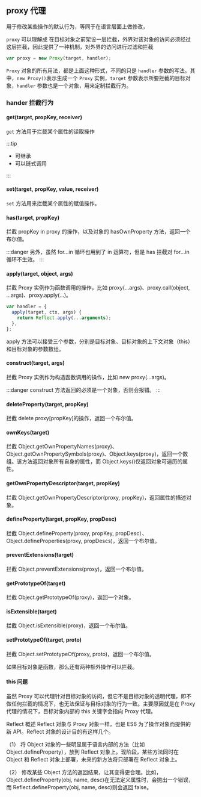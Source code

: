 ## proxy 代理

用于修改某些操作的默认行为，等同于在语言层面上做修改，

`proxy` 可以理解成 在目标对象之前架设一层拦截，外界对该对象的访问必须经过这层拦截，因此提供了一种机制，对外界的访问进行过滤和拦截

```js
var proxy = new Proxy(target, handler);
```

`Proxy` 对象的所有用法，都是上面这种形式，不同的只是 `handler` 参数的写法。其中，`new Proxy()`表示生成一个 `Proxy` 实例，`target` 参数表示所要拦截的目标对象，`handler` 参数也是一个对象，用来定制拦截行为。

### hander 拦截行为

#### get(target, propKey, receiver)

`get` 方法用于拦截某个属性的读取操作

:::tip

- 可继承
- 可以链式调用

:::

#### set(target, propKey, value, receiver)

`set` 方法用来拦截某个属性的赋值操作。

#### has(target, propKey)

拦截 propKey in proxy 的操作，以及对象的 hasOwnProperty 方法，返回一个布尔值。

:::danger
另外，虽然 for...in 循环也用到了 in 运算符，但是 has 拦截对 for...in 循环不生效。
:::

#### apply(target, object, args)

拦截 Proxy 实例作为函数调用的操作，比如 proxy(...args)、proxy.call(object, ...args)、proxy.apply(...)。

```js
var handler = {
  apply(target, ctx, args) {
    return Reflect.apply(...arguments);
  },
};
```

apply 方法可以接受三个参数，分别是目标对象、目标对象的上下文对象（this）和目标对象的参数数组。

#### construct(target, args)

拦截 Proxy 实例作为构造函数调用的操作，比如 new proxy(...args)。

:::danger
construct 方法返回的必须是一个对象，否则会报错。
:::

#### deleteProperty(target, propKey)

拦截 delete proxy[propKey]的操作，返回一个布尔值。

#### ownKeys(target)

拦截 Object.getOwnPropertyNames(proxy)、Object.getOwnPropertySymbols(proxy)、Object.keys(proxy)，返回一个数组。该方法返回对象所有自身的属性，而 Object.keys()仅返回对象可遍历的属性。

#### getOwnPropertyDescriptor(target, propKey)

拦截 Object.getOwnPropertyDescriptor(proxy, propKey)，返回属性的描述对象。

#### defineProperty(target, propKey, propDesc)

拦截 Object.defineProperty(proxy, propKey, propDesc）、Object.defineProperties(proxy, propDescs)，返回一个布尔值。

#### preventExtensions(target)

拦截 Object.preventExtensions(proxy)，返回一个布尔值。

#### getPrototypeOf(target)

拦截 Object.getPrototypeOf(proxy)，返回一个对象。

#### isExtensible(target)

拦截 Object.isExtensible(proxy)，返回一个布尔值。

#### setPrototypeOf(target, proto)

拦截 Object.setPrototypeOf(proxy, proto)，返回一个布尔值。

如果目标对象是函数，那么还有两种额外操作可以拦截。

#### this 问题

虽然 Proxy 可以代理针对目标对象的访问，但它不是目标对象的透明代理，即不做任何拦截的情况下，也无法保证与目标对象的行为一致。主要原因就是在 Proxy 代理的情况下，目标对象内部的 this 关键字会指向 Proxy 代理。

Reflect 概述
Reflect 对象与 Proxy 对象一样，也是 ES6 为了操作对象而提供的新 API。Reflect 对象的设计目的有这样几个。

（1） 将 Object 对象的一些明显属于语言内部的方法（比如 Object.defineProperty），放到 Reflect 对象上。现阶段，某些方法同时在 Object 和 Reflect 对象上部署，未来的新方法将只部署在 Reflect 对象上。

（2） 修改某些 Object 方法的返回结果，让其变得更合理。比如，Object.defineProperty(obj, name, desc)在无法定义属性时，会抛出一个错误，而 Reflect.defineProperty(obj, name, desc)则会返回 false。
